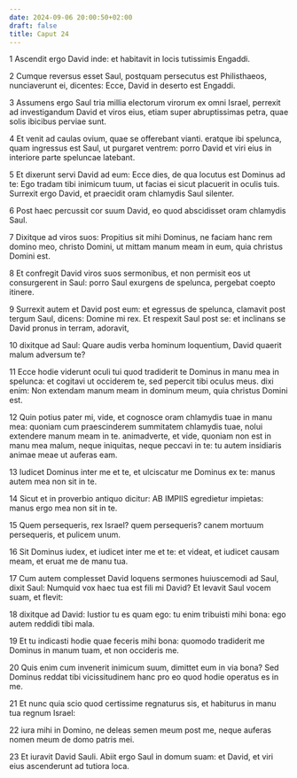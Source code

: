 ```yaml
---
date: 2024-09-06 20:00:50+02:00
draft: false
title: Caput 24
---
```





1 Ascendit ergo David inde: et habitavit in locis tutissimis Engaddi.

2 Cumque reversus esset Saul, postquam persecutus est Philisthaeos, nunciaverunt ei, dicentes: Ecce, David in deserto est Engaddi.

3 Assumens ergo Saul tria millia electorum virorum ex omni Israel, perrexit ad investigandum David et viros eius, etiam super abruptissimas petra, quae solis ibicibus perviae sunt.

4 Et venit ad caulas ovium, quae se offerebant vianti. eratque ibi spelunca, quam ingressus est Saul, ut purgaret ventrem: porro David et viri eius in interiore parte speluncae latebant.

5 Et dixerunt servi David ad eum: Ecce dies, de qua locutus est Dominus ad te: Ego tradam tibi inimicum tuum, ut facias ei sicut placuerit in oculis tuis. Surrexit ergo David, et praecidit oram chlamydis Saul silenter.

6 Post haec percussit cor suum David, eo quod abscidisset oram chlamydis Saul.

7 Dixitque ad viros suos: Propitius sit mihi Dominus, ne faciam hanc rem domino meo, christo Domini, ut mittam manum meam in eum, quia christus Domini est.

8 Et confregit David viros suos sermonibus, et non permisit eos ut consurgerent in Saul: porro Saul exurgens de spelunca, pergebat coepto itinere.

9 Surrexit autem et David post eum: et egressus de spelunca, clamavit post tergum Saul, dicens: Domine mi rex. Et respexit Saul post se: et inclinans se David pronus in terram, adoravit,

10 dixitque ad Saul: Quare audis verba hominum loquentium, David quaerit malum adversum te?

11 Ecce hodie viderunt oculi tui quod tradiderit te Dominus in manu mea in spelunca: et cogitavi ut occiderem te, sed pepercit tibi oculus meus. dixi enim: Non extendam manum meam in dominum meum, quia christus Domini est.

12 Quin potius pater mi, vide, et cognosce oram chlamydis tuae in manu mea: quoniam cum praescinderem summitatem chlamydis tuae, nolui extendere manum meam in te. animadverte, et vide, quoniam non est in manu mea malum, neque iniquitas, neque peccavi in te: tu autem insidiaris animae meae ut auferas eam.

13 Iudicet Dominus inter me et te, et ulciscatur me Dominus ex te: manus autem mea non sit in te.

14 Sicut et in proverbio antiquo dicitur: AB IMPIIS egredietur impietas: manus ergo mea non sit in te.

15 Quem persequeris, rex Israel? quem persequeris? canem mortuum persequeris, et pulicem unum.

16 Sit Dominus iudex, et iudicet inter me et te: et videat, et iudicet causam meam, et eruat me de manu tua.

17 Cum autem complesset David loquens sermones huiuscemodi ad Saul, dixit Saul: Numquid vox haec tua est fili mi David? Et levavit Saul vocem suam, et flevit:

18 dixitque ad David: Iustior tu es quam ego: tu enim tribuisti mihi bona: ego autem reddidi tibi mala.

19 Et tu indicasti hodie quae feceris mihi bona: quomodo tradiderit me Dominus in manum tuam, et non occideris me.

20 Quis enim cum invenerit inimicum suum, dimittet eum in via bona? Sed Dominus reddat tibi vicissitudinem hanc pro eo quod hodie operatus es in me.

21 Et nunc quia scio quod certissime regnaturus sis, et habiturus in manu tua regnum Israel:

22 iura mihi in Domino, ne deleas semen meum post me, neque auferas nomen meum de domo patris mei.

23 Et iuravit David Sauli. Abiit ergo Saul in domum suam: et David, et viri eius ascenderunt ad tutiora loca.

